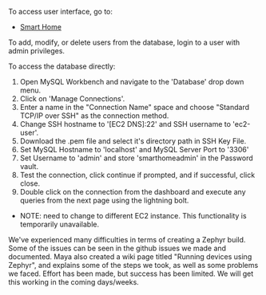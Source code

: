 To access user interface, go to:
- [Smart Home](http:ec2-18-220-233-118.us-east-2.compute.amazonaws.com/SmartHome/)

To add, modify, or delete users from the database, login to a user with admin privileges.

To access the database directly:
1. Open MySQL Workbench and navigate to the 'Database' drop down menu.
2. Click on 'Manage Connections'.
3. Enter a name in the "Connection Name" space and choose "Standard TCP/IP over SSH" as the connection method.
4. Change SSH hostname to '[EC2 DNS]:22' and SSH username to 'ec2-user'.
5. Download the .pem file and select it's directory path in SSH Key File.
6. Set MySQL Hostname to 'localhost' and MySQL Server Port to '3306'
7. Set Username to 'admin' and store 'smarthomeadmin' in the Password vault.
8. Test the connection, click continue if prompted, and if successful, click close.
9. Double click on the connection from the dashboard and execute any queries from the next page using the lightning bolt.
- NOTE: need to change to different EC2 instance. This functionality is temporarily unavailable.

We've experienced many difficulties in terms of creating a Zephyr build. Some of the issues can be seen in the github issues we made and documented. Maya also created a wiki page titled "Running devices using Zephyr", and explains some of the steps we took, as well as some problems we faced. Effort has been made, but success has been limited. We will get this working in the coming days/weeks.
